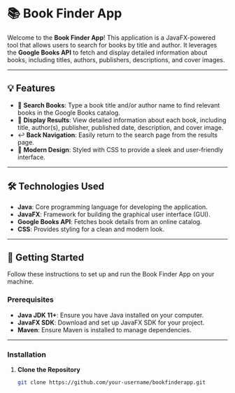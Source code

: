 # 📚 Book Finder App

Welcome to the **Book Finder App**! This application is a JavaFX-powered tool that allows users to search for books by title and author. It leverages the **Google Books API** to fetch and display detailed information about books, including titles, authors, publishers, descriptions, and cover images.

---

## 💡 Features

- 🔎 **Search Books**: Type a book title and/or author name to find relevant books in the Google Books catalog.
- 📖 **Display Results**: View detailed information about each book, including title, author(s), publisher, published date, description, and cover image.
- ↩️ **Back Navigation**: Easily return to the search page from the results page.
- 🎨 **Modern Design**: Styled with CSS to provide a sleek and user-friendly interface.

---

## 🛠️ Technologies Used

- **Java**: Core programming language for developing the application.
- **JavaFX**: Framework for building the graphical user interface (GUI).
- **Google Books API**: Fetches book details from an online catalog.
- **CSS**: Provides styling for a clean and modern look.

---

## 🚀 Getting Started

Follow these instructions to set up and run the Book Finder App on your machine.

### Prerequisites
- **Java JDK 11+**: Ensure you have Java installed on your computer.
- **JavaFX SDK**: Download and set up JavaFX SDK for your project.
- **Maven**: Ensure Maven is installed to manage dependencies.

---

### Installation

1. **Clone the Repository**
   ```bash
   git clone https://github.com/your-username/bookfinderapp.git

